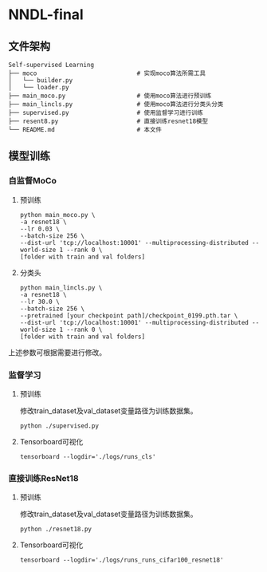 # NNDL-final

## 文件架构
```
Self-supervised Learning
├── moco                            # 实现moco算法所需工具
│   └── builder.py
│   └── loader.py
├── main_moco.py                    # 使用moco算法进行预训练
├── main_lincls.py                  # 使用moco算法进行分类头分类
├── supervised.py                   # 使用监督学习进行训练
├── resent8.py                      # 直接训练resnet18模型
└── README.md                       # 本文件
```

## 模型训练
### 自监督MoCo
1. 预训练
   ```
   python main_moco.py \
   -a resnet18 \
   --lr 0.03 \
   --batch-size 256 \
   --dist-url 'tcp://localhost:10001' --multiprocessing-distributed --world-size 1 --rank 0 \
   [folder with train and val folders]

2. 分类头
   ```
   python main_lincls.py \
   -a resnet18 \
   --lr 30.0 \
   --batch-size 256 \
   --pretrained [your checkpoint path]/checkpoint_0199.pth.tar \
   --dist-url 'tcp://localhost:10001' --multiprocessing-distributed --world-size 1 --rank 0 \
   [folder with train and val folders]
   ```

上述参数可根据需要进行修改。

### 监督学习
1. 预训练
   
   修改train_dataset及val_dataset变量路径为训练数据集。
   ```
   python ./supervised.py
   ```
3. Tensorboard可视化
   ```
   tensorboard --logdir='./logs/runs_cls'
   ```


### 直接训练ResNet18
1. 预训练
   
   修改train_dataset及val_dataset变量路径为训练数据集。
   ```
   python ./resnet18.py
   ```
3. Tensorboard可视化
   ```
   tensorboard --logdir='./logs/runs_runs_cifar100_resnet18'
   ```



